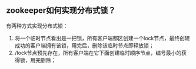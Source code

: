 ## zookeeper如何实现分布式锁？
有两种方式实现分布式锁：
1. 将一个临时节点看出是一把锁，所有客户端都区创建一个lock节点，最终创建成功的客户端拥有该锁，用完后，删除该临时节点即释放锁；
2. /lock节点预先存在，所有客户端在它下面创建临时顺序节点，编号最小的获得锁，用完删除；

